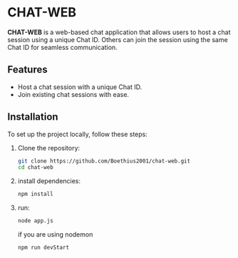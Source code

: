 # CHAT-WEB

**CHAT-WEB** is a web-based chat application that allows users to host a chat session using a unique Chat ID. Others can join the session using the same Chat ID for seamless communication.

## Features
- Host a chat session with a unique Chat ID.
- Join existing chat sessions with ease.

## Installation
To set up the project locally, follow these steps:

1. Clone the repository:
   ```bash
   git clone https://github.com/Boethius2001/chat-web.git
   cd chat-web

2. install dependencies:
   ```bash
   npm install

3. run:
   ```bash
   node app.js
   ```
   if you are using nodemon
   ```bash
   npm run devStart

